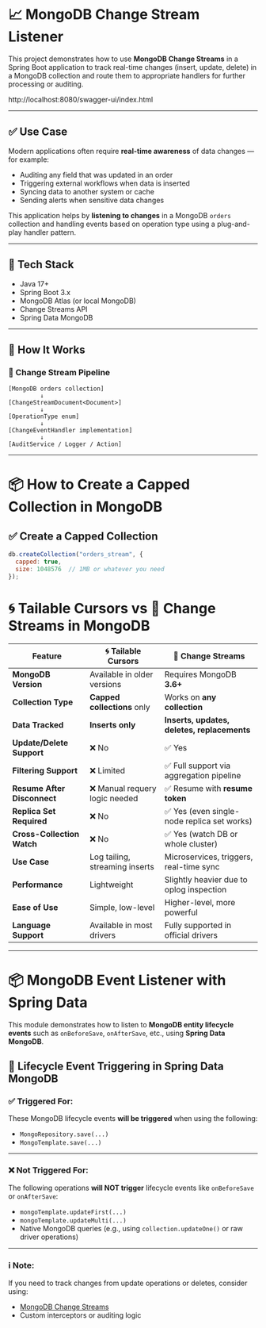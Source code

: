 # 📈 MongoDB Change Stream Listener

This project demonstrates how to use **MongoDB Change Streams** in a Spring Boot application to track real-time changes (insert, update, delete) in a MongoDB collection and route them to appropriate handlers for further processing or auditing.

http://localhost:8080/swagger-ui/index.html

---

## ✅ Use Case

Modern applications often require **real-time awareness** of data changes — for example:

- Auditing any field that was updated in an order
- Triggering external workflows when data is inserted
- Syncing data to another system or cache
- Sending alerts when sensitive data changes

This application helps by **listening to changes** in a MongoDB `orders` collection and handling events based on operation type using a plug-and-play handler pattern.

---

## 🧱 Tech Stack

- Java 17+
- Spring Boot 3.x
- MongoDB Atlas (or local MongoDB)
- Change Streams API
- Spring Data MongoDB

---

## 🧠 How It Works

### 🔁 Change Stream Pipeline

```text
[MongoDB orders collection]
         ↓
[ChangeStreamDocument<Document>]
         ↓
[OperationType enum]
         ↓
[ChangeEventHandler implementation]
         ↓
[AuditService / Logger / Action]
```

---

# 📦 How to Create a Capped Collection in MongoDB

## ✅ Create a Capped Collection

```javascript
db.createCollection("orders_stream", {
  capped: true,
  size: 1048576  // 1MB or whatever you need
});

```

# 🌀 Tailable Cursors vs 🔄 Change Streams in MongoDB

| Feature                        | 🌀 **Tailable Cursors**                         | 🔄 **Change Streams**                          |
|-------------------------------|-----------------------------------------------|------------------------------------------------|
| **MongoDB Version**           | Available in older versions                   | Requires MongoDB **3.6+**                      |
| **Collection Type**           | **Capped collections** only                   | Works on **any collection**                    |
| **Data Tracked**              | **Inserts only**                              | **Inserts, updates, deletes, replacements**    |
| **Update/Delete Support**     | ❌ No                                          | ✅ Yes                                          |
| **Filtering Support**         | ❌ Limited                                     | ✅ Full support via aggregation pipeline        |
| **Resume After Disconnect**   | ❌ Manual requery logic needed                 | ✅ Resume with **resume token**                |
| **Replica Set Required**      | ❌ No                                          | ✅ Yes (even single-node replica set works)     |
| **Cross-Collection Watch**    | ❌ No                                          | ✅ Yes (watch DB or whole cluster)             |
| **Use Case**                  | Log tailing, streaming inserts                | Microservices, triggers, real-time sync        |
| **Performance**               | Lightweight                                   | Slightly heavier due to oplog inspection       |
| **Ease of Use**               | Simple, low-level                             | Higher-level, more powerful                    |
| **Language Support**          | Available in most drivers                     | Fully supported in official drivers            |

---
# 📦 MongoDB Event Listener with Spring Data

This module demonstrates how to listen to **MongoDB entity lifecycle events** such as `onBeforeSave`, `onAfterSave`, etc., using **Spring Data MongoDB**.
## 🔔 Lifecycle Event Triggering in Spring Data MongoDB

### ✅ Triggered For:
These MongoDB lifecycle events **will be triggered** when using the following:

- `MongoRepository.save(...)`
- `MongoTemplate.save(...)`

---

### ❌ Not Triggered For:
The following operations **will NOT trigger** lifecycle events like `onBeforeSave` or `onAfterSave`:

- `mongoTemplate.updateFirst(...)`
- `mongoTemplate.updateMulti(...)`
- Native MongoDB queries (e.g., using `collection.updateOne()` or raw driver operations)

---

### ℹ️ Note:
If you need to track changes from update operations or deletes, consider using:

- [MongoDB Change Streams](https://www.mongodb.com/docs/manual/changeStreams/)
- Custom interceptors or auditing logic

